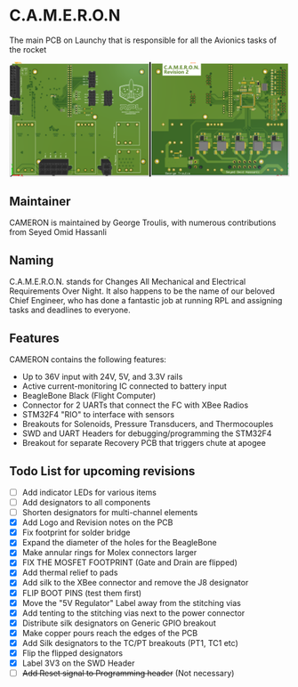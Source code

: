 # C.A.M.E.R.O.N

The main PCB on Launchy that is responsible for all the Avionics tasks of the rocket

<img src="media/Render-FrontBack.PNG"/>

## Maintainer
CAMERON is maintained by George Troulis, with numerous contributions from Seyed Omid Hassanli

## Naming
C.A.M.E.R.O.N. stands for Changes All Mechanical and Electrical Requirements Over Night. It also happens to be the name of our beloved Chief Engineer, who has done a fantastic job at running RPL and assigning tasks and deadlines to everyone.

## Features

CAMERON contains the following features:
* Up to 36V input with 24V, 5V, and 3.3V rails
* Active current-monitoring IC connected to battery input
* BeagleBone Black (Flight Computer)
* Connector for 2 UARTs that connect the FC with XBee Radios
* STM32F4 "RIO" to interface with sensors
* Breakouts for Solenoids, Pressure Transducers, and Thermocouples
* SWD and UART Headers for debugging/programming the STM32F4
* Breakout for separate Recovery PCB that triggers chute at apogee

## Todo List for upcoming revisions
- [ ] Add indicator LEDs for various items
- [ ] Add designators to all components
- [ ] Shorten designators for multi-channel elements
- [X] Add Logo and Revision notes on the PCB
- [X] Fix footprint for solder bridge
- [X] Expand the diameter of the holes for the BeagleBone
- [X] Make annular rings for Molex connectors larger
- [X] FIX THE MOSFET FOOTPRINT (Gate and Drain are flipped)
- [X] Add thermal relief to pads
- [X] Add silk to the XBee connector and remove the J8 designator
- [X] FLIP BOOT PINS (test them first)
- [X] Move the "5V Regulator" Label away from the stitching vias
- [X] Add tenting to the stitching vias next to the power connector
- [X] Distribute silk designators on Generic GPIO breakout
- [X] Make copper pours reach the edges of the PCB
- [X] Add Silk designators to the TC/PT breakouts (PT1, TC1 etc)
- [X] Flip the flipped designators
- [X] Label 3V3 on the SWD Header
- [ ] ~~Add Reset signal to Programming header~~ (Not necessary)
